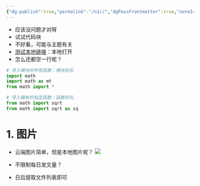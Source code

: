 ```yaml
---
{"dg-publish":true,"permalink":"/n1//","dgPassFrontmatter":true,"noteIcon":""}
---
```


- 应该没问题才对呀
- 试试代码块
- 不好看，可能与主题有关
- [测试本地链接](obsidian://advanced-uri?vault=NOB&uid=9e082d1b-c866-4e3a-ab8b-853f049d0af8)：本地打开
- 怎么还都空一行呢？

```python
# 导入模块的所有函数；模块别名
import math
import math as mt
from math import *

# 导入模板的指定函数；函数别名
from math import sqrt
from math import sqrt as sq
```


# 1. 图片
- 云端图片简单，但是本地图片呢？
![](https://cdn.nlark.com/yuque/0/2023/png/12940908/1679301279765-70d60188-5429-43ba-9a9a-779d597e96d9.png)

- 不限制每日发文量？
- 日后提取文件列表即可